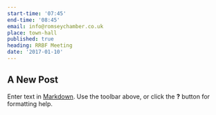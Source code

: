 ```yaml
---
start-time: '07:45'
end-time: '08:45'
email: info@romseychamber.co.uk
place: town-hall
published: true
heading: RRBF Meeting
date: '2017-01-10'
---
```

## A New Post

Enter text in [Markdown](http://daringfireball.net/projects/markdown/). Use the toolbar above, or click the **?** button for formatting help.
